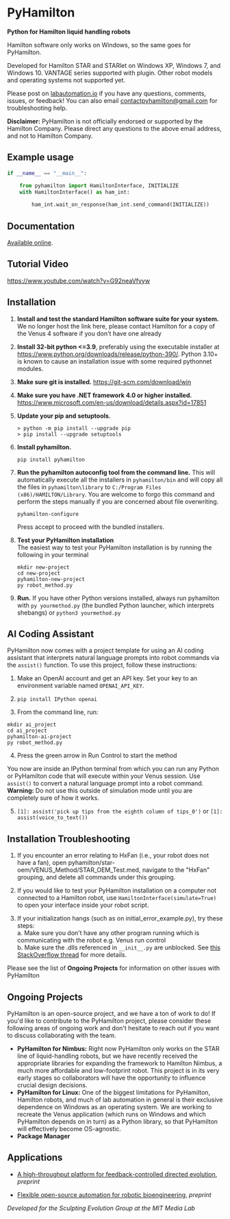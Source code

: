 # PyHamilton

**Python for Hamilton liquid handling robots**

Hamilton software only works on Windows, so the same goes for PyHamilton.

Developed for Hamilton STAR and STARlet on Windows XP, Windows 7, and Windows 10. VANTAGE series supported with plugin. Other robot models and operating systems not supported yet.

Please post on [labautomation.io](https://forums.pylabrobot.org/) if you have any questions, comments, issues, or feedback! You can also email contactpyhamilton@gmail.com for troubleshooting help.


**Disclaimer:** PyHamilton is not officially endorsed or supported by the Hamilton Company. Please direct any questions to the above email address, and not to Hamilton Company. 

## Example usage
```python
if __name__ == "__main__":

    from pyhamilton import HamiltonInterface, INITIALIZE
    with HamiltonInterface() as ham_int:
    
        ham_int.wait_on_response(ham_int.send_command(INITIALIZE))
```

## Documentation

[Available online](https://dgretton.github.io/pyhamilton-docs/).

## Tutorial Video
https://www.youtube.com/watch?v=G92neaVfvyw

## Installation

1. **Install and test the standard Hamilton software suite for your system.** We no longer host the link here, please contact Hamilton for a copy of the Venus 4 software if you don't have one already
2. **Install 32-bit python <=3.9**, preferably using the executable installer at https://www.python.org/downloads/release/python-390/. Python 3.10+ is known to cause an installation issue with some required pythonnet modules.
3. **Make sure git is installed.** https://git-scm.com/download/win
4. **Make sure you have .NET framework 4.0 or higher installed.** https://www.microsoft.com/en-us/download/details.aspx?id=17851
5. **Update your pip and setuptools.**
    ```
    > python -m pip install --upgrade pip
    > pip install --upgrade setuptools
    ```
6. **Install pyhamilton.**
   
    ```
    pip install pyhamilton
    ```
    
7. **Run the pyhamilton autoconfig tool from the command line.** 
This will automatically execute all the installers in `pyhamilton/bin` and will copy all the files in `pyhamilton\library` to `C:/Program Files (x86)/HAMILTON/Library`. You are welcome to forgo this command and perform the steps manually if you are concerned about file overwriting.

    ```
    pyhamilton-configure
    ``` 

    Press accept to proceed with the bundled installers.
    
8. **Test your PyHamilton installation** </br>
The easiest way to test your PyHamilton installation is by running the following in your terminal

    ```
    mkdir new-project
    cd new-project
    pyhamilton-new-project
    py robot_method.py
    ```

9. **Run.** If you have other Python versions installed, always run pyhamilton with `py yourmethod.py` (the bundled Python launcher, which interprets shebangs) or `python3 yourmethod.py`

## AI Coding Assistant

PyHamilton now comes with a project template for using an AI coding assistant that interprets natural language prompts into robot commands via the `assist()` function. To use this project, follow these instructions:

1. Make an OpenAI account and get an API key. Set your key to an environment variable named `OPENAI_API_KEY`.

2. `pip install IPython openai`

3. From the command line, run:

```
mkdir ai_project
cd ai_project
pyhamilton-ai-project
py robot_method.py
```

4. Press the green arrow in Run Control to start the method

You now are inside an IPython terminal from which you can run any Python or PyHamilton code that will execute within your Venus session. Use `assist()` to convert a natural language prompt into a robot command. **Warning:** Do not use this outside of simulation mode until you are completely sure of how it works. 

5. `[1]: assist('pick up tips from the eighth column of tips_0')` or `[1]: assist(voice_to_text())`


## Installation Troubleshooting
1. If you encounter an error relating to HxFan (i.e., your robot does not have a fan), open pyhamilton/star-oem/VENUS_Method/STAR_OEM_Test.med, navigate to the "HxFan" grouping, and delete all commands under this grouping.

2. If you would like to test your PyHamilton installation on a computer not connected to a Hamilton robot, use `HamiltonInterface(simulate=True)` to open your interface inside your robot script. 

3. If your initialization hangs (such as on initial_error_example.py), try these steps:
    </br>a. Make sure you don't have any other program running which is communicating with the robot e.g. Venus run control
    </br>b. Make sure the .dlls referenced in ```__init__.py``` are unblocked. See [this StackOverflow thread](https://stackoverflow.com/questions/28840880/pythonnet-filenotfoundexception-unable-to-find-assembly) for more details.

Please see the list of **Ongoing Projects** for information on other issues with PyHamilton

## Ongoing Projects
PyHamilton is an open-source project, and we have a ton of work to do! If you'd like to contribute to the PyHamilton project, please consider these following areas of ongoing work and don't hesitate to reach out if you want to discuss collaborating with the team.

- **PyHamilton for Nimbus:** Right now PyHamilton only works on the STAR line of liquid-handling robots, but we have recently received the appropriate libraries for expanding the framework to Hamilton Nimbus, a much more affordable and low-footprint robot. This project is in its very early stages so collaborators will have the opportunity to influence crucial design decisions.
- **PyHamilton for Linux:** One of the biggest limitations for PyHamilton, Hamilton robots, and much of lab automation in general is their exclusive dependence on Windows as an operating system. We are working to recreate the Venus application (which runs on Windows and which PyHamilton depends on in turn) as a Python library, so that PyHamilton will effectively become OS-agnostic. 
- **Package Manager**

## Applications

- [A high-throughput platform for feedback-controlled directed evolution](https://www.biorxiv.org/content/10.1101/2020.04.01.021022v1), _preprint_

- [Flexible open-source automation for robotic bioengineering](https://www.biorxiv.org/content/10.1101/2020.04.14.041368v1), _preprint_


_Developed for the Sculpting Evolution Group at the MIT Media Lab_
